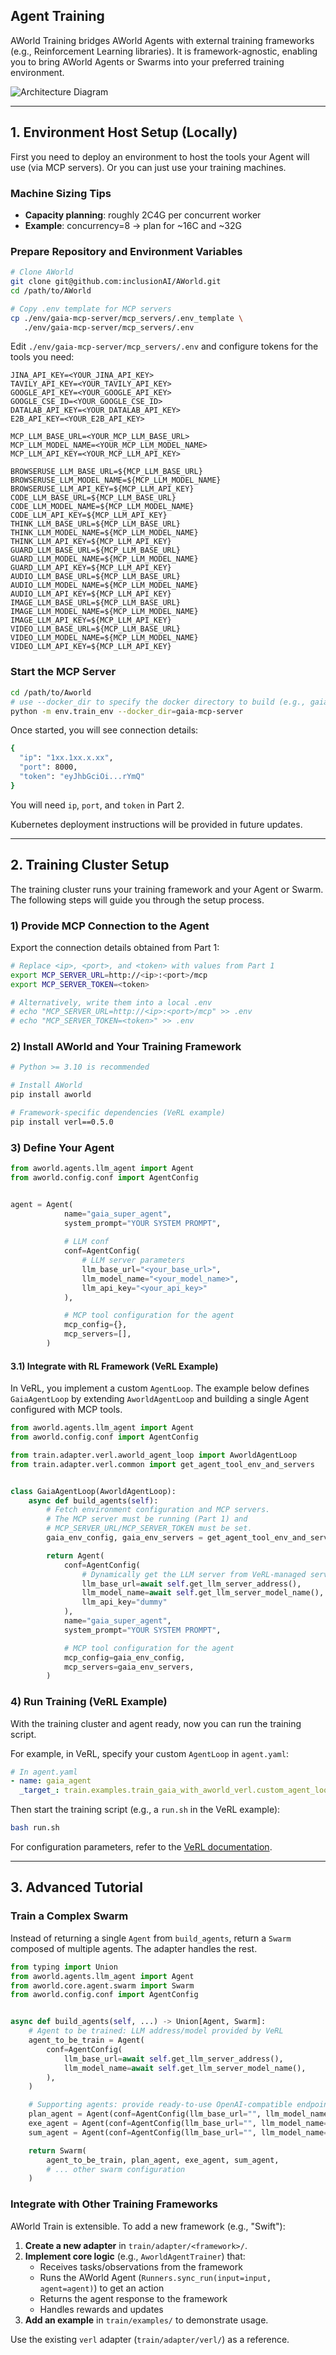 ## Agent Training

AWorld Training bridges AWorld Agents with external training frameworks (e.g., Reinforcement Learning libraries). It is framework-agnostic, enabling you to bring AWorld Agents or Swarms into your preferred training environment.

![Architecture Diagram](../../readme_assets/train_env_agent_architecture.png)

---

## 1. Environment Host Setup (Locally)

First you need to deploy an environment to host the tools your Agent will use (via MCP servers). Or you can just use your training machines.

### Machine Sizing Tips

- **Capacity planning**: roughly 2C4G per concurrent worker
- **Example**: concurrency=8 → plan for ~16C and ~32G

### Prepare Repository and Environment Variables

```bash
# Clone AWorld
git clone git@github.com:inclusionAI/AWorld.git
cd /path/to/AWorld

# Copy .env template for MCP servers
cp ./env/gaia-mcp-server/mcp_servers/.env_template \
   ./env/gaia-mcp-server/mcp_servers/.env
```

Edit `./env/gaia-mcp-server/mcp_servers/.env` and configure tokens for the tools you need:

```
JINA_API_KEY=<YOUR_JINA_API_KEY>
TAVILY_API_KEY=<YOUR_TAVILY_API_KEY>
GOOGLE_API_KEY=<YOUR_GOOGLE_API_KEY>
GOOGLE_CSE_ID=<YOUR_GOOGLE_CSE_ID>
DATALAB_API_KEY=<YOUR_DATALAB_API_KEY>
E2B_API_KEY=<YOUR_E2B_API_KEY>

MCP_LLM_BASE_URL=<YOUR_MCP_LLM_BASE_URL>
MCP_LLM_MODEL_NAME=<YOUR_MCP_LLM_MODEL_NAME>
MCP_LLM_API_KEY=<YOUR_MCP_LLM_API_KEY>

BROWSERUSE_LLM_BASE_URL=${MCP_LLM_BASE_URL}
BROWSERUSE_LLM_MODEL_NAME=${MCP_LLM_MODEL_NAME}
BROWSERUSE_LLM_API_KEY=${MCP_LLM_API_KEY}
CODE_LLM_BASE_URL=${MCP_LLM_BASE_URL}
CODE_LLM_MODEL_NAME=${MCP_LLM_MODEL_NAME}
CODE_LLM_API_KEY=${MCP_LLM_API_KEY}
THINK_LLM_BASE_URL=${MCP_LLM_BASE_URL}
THINK_LLM_MODEL_NAME=${MCP_LLM_MODEL_NAME}
THINK_LLM_API_KEY=${MCP_LLM_API_KEY}
GUARD_LLM_BASE_URL=${MCP_LLM_BASE_URL}
GUARD_LLM_MODEL_NAME=${MCP_LLM_MODEL_NAME}
GUARD_LLM_API_KEY=${MCP_LLM_API_KEY}
AUDIO_LLM_BASE_URL=${MCP_LLM_BASE_URL}
AUDIO_LLM_MODEL_NAME=${MCP_LLM_MODEL_NAME}
AUDIO_LLM_API_KEY=${MCP_LLM_API_KEY}
IMAGE_LLM_BASE_URL=${MCP_LLM_BASE_URL}
IMAGE_LLM_MODEL_NAME=${MCP_LLM_MODEL_NAME}
IMAGE_LLM_API_KEY=${MCP_LLM_API_KEY}
VIDEO_LLM_BASE_URL=${MCP_LLM_BASE_URL}
VIDEO_LLM_MODEL_NAME=${MCP_LLM_MODEL_NAME}
VIDEO_LLM_API_KEY=${MCP_LLM_API_KEY}
```

### Start the MCP Server

```bash
cd /path/to/Aworld
# use --docker_dir to specify the docker directory to build (e.g., gaia-mcp-server)
python -m env.train_env --docker_dir=gaia-mcp-server
```

Once started, you will see connection details:

```bash
{
  "ip": "1xx.1xx.x.xx",
  "port": 8000,
  "token": "eyJhbGciOi...rYmQ"
}
```

You will need `ip`, `port`, and `token` in Part 2.

Kubernetes deployment instructions will be provided in future updates.

---

## 2. Training Cluster Setup

The training cluster runs your training framework and your Agent or Swarm.
The following steps will guide you through the setup process.

### 1) Provide MCP Connection to the Agent

Export the connection details obtained from Part 1:

```bash
# Replace <ip>, <port>, and <token> with values from Part 1
export MCP_SERVER_URL=http://<ip>:<port>/mcp
export MCP_SERVER_TOKEN=<token>

# Alternatively, write them into a local .env
# echo "MCP_SERVER_URL=http://<ip>:<port>/mcp" >> .env
# echo "MCP_SERVER_TOKEN=<token>" >> .env
```

### 2) Install AWorld and Your Training Framework

```bash
# Python >= 3.10 is recommended

# Install AWorld
pip install aworld

# Framework-specific dependencies (VeRL example)
pip install verl==0.5.0
```

### 3) Define Your Agent 
```python
from aworld.agents.llm_agent import Agent
from aworld.config.conf import AgentConfig


agent = Agent(
            name="gaia_super_agent",
            system_prompt="YOUR SYSTEM PROMPT",
    
            # LLM conf
            conf=AgentConfig(
                # LLM server parameters
                llm_base_url="<your_base_url>",
                llm_model_name="<your_model_name>",
                llm_api_key="<your_api_key>"
            ),

            # MCP tool configuration for the agent
            mcp_config={},
            mcp_servers=[],
        )
```

#### 3.1) Integrate with RL Framework (VeRL Example)

In VeRL, you implement a custom `AgentLoop`. The example below defines `GaiaAgentLoop` by extending `AworldAgentLoop` and building a single Agent configured with MCP tools.

```python
from aworld.agents.llm_agent import Agent
from aworld.config.conf import AgentConfig

from train.adapter.verl.aworld_agent_loop import AworldAgentLoop
from train.adapter.verl.common import get_agent_tool_env_and_servers


class GaiaAgentLoop(AworldAgentLoop):
    async def build_agents(self):
        # Fetch environment configuration and MCP servers.
        # The MCP server must be running (Part 1) and
        # MCP_SERVER_URL/MCP_SERVER_TOKEN must be set.
        gaia_env_config, gaia_env_servers = get_agent_tool_env_and_servers()

        return Agent(
            conf=AgentConfig(
                # Dynamically get the LLM server from VeRL-managed services
                llm_base_url=await self.get_llm_server_address(),
                llm_model_name=await self.get_llm_server_model_name(),
                llm_api_key="dummy"
            ),
            name="gaia_super_agent",
            system_prompt="YOUR SYSTEM PROMPT",

            # MCP tool configuration for the agent
            mcp_config=gaia_env_config,
            mcp_servers=gaia_env_servers,
        )
```

### 4) Run Training (VeRL Example)

With the training cluster and agent ready, now you can run the training script.

For example, in VeRL, specify your custom `AgentLoop` in `agent.yaml`:

```yaml
# In agent.yaml
- name: gaia_agent
  _target_: train.examples.train_gaia_with_aworld_verl.custom_agent_loop.GaiaAgentLoop
```

Then start the training script (e.g., a `run.sh` in the VeRL example):

```bash
bash run.sh
```

For configuration parameters, refer to the [VeRL documentation](https://verl.readthedocs.io/en/latest/examples/config.html).

---

## 3. Advanced Tutorial

### Train a Complex Swarm

Instead of returning a single `Agent` from `build_agents`, return a `Swarm` composed of multiple agents. The adapter handles the rest.

```python
from typing import Union
from aworld.agents.llm_agent import Agent
from aworld.core.agent.swarm import Swarm
from aworld.config.conf import AgentConfig


async def build_agents(self, ...) -> Union[Agent, Swarm]:
    # Agent to be trained: LLM address/model provided by VeRL
    agent_to_be_train = Agent(
        conf=AgentConfig(
            llm_base_url=await self.get_llm_server_address(),
            llm_model_name=await self.get_llm_server_model_name(),
        ),
    )

    # Supporting agents: provide ready-to-use OpenAI-compatible endpoints
    plan_agent = Agent(conf=AgentConfig(llm_base_url="", llm_model_name="", llm_api_key=""))
    exe_agent = Agent(conf=AgentConfig(llm_base_url="", llm_model_name="", llm_api_key=""))
    sum_agent = Agent(conf=AgentConfig(llm_base_url="", llm_model_name="", llm_api_key=""))

    return Swarm(
        agent_to_be_train, plan_agent, exe_agent, sum_agent,
        # ... other swarm configuration
    )
```

### Integrate with Other Training Frameworks

AWorld Train is extensible. To add a new framework (e.g., "Swift"):

1. **Create a new adapter** in `train/adapter/<framework>/`.
2. **Implement core logic** (e.g., `AworldAgentTrainer`) that:
   - Receives tasks/observations from the framework
   - Runs the AWorld Agent (`Runners.sync_run(input=input, agent=agent)`) to get an action
   - Returns the agent response to the framework
   - Handles rewards and updates
3. **Add an example** in `train/examples/` to demonstrate usage.

Use the existing `verl` adapter (`train/adapter/verl/`) as a reference.


